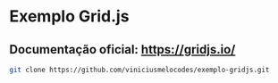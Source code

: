 # Exemplo Grid.js
## Documentação oficial: https://gridjs.io/

```bash
git clone https://github.com/viniciusmelocodes/exemplo-gridjs.git
```